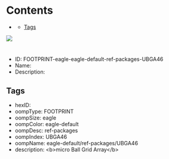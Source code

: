 



Contents
========

* [](#)
	* [Tags](#tags)
  
![][im]
# 

- ID: FOOTPRINT-eagle-eagle-default-ref-packages-UBGA46
- Name: 
- Description: 

## Tags

- hexID: 
- oompType: FOOTPRINT
- oompSize: eagle
- oompColor: eagle-default
- oompDesc: ref-packages
- oompIndex: UBGA46
- oompName: eagle-default/ref-packages/UBGA46
- description: &lt;b&gt;micro Ball Grid Array&lt;/b&gt;



[im]: image.png

